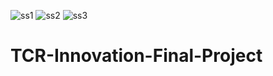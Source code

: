 ![ss1](https://user-images.githubusercontent.com/86103007/158330437-049fe95b-97a6-4b2d-9a66-f9522d0019f2.JPG)
![ss2](https://user-images.githubusercontent.com/86103007/158330442-3ea80e98-984e-4646-b84f-273948f6fd7d.JPG)
![ss3](https://user-images.githubusercontent.com/86103007/158330447-970d0788-3650-4016-9b0b-932ff16a7661.JPG)
# TCR-Innovation-Final-Project
